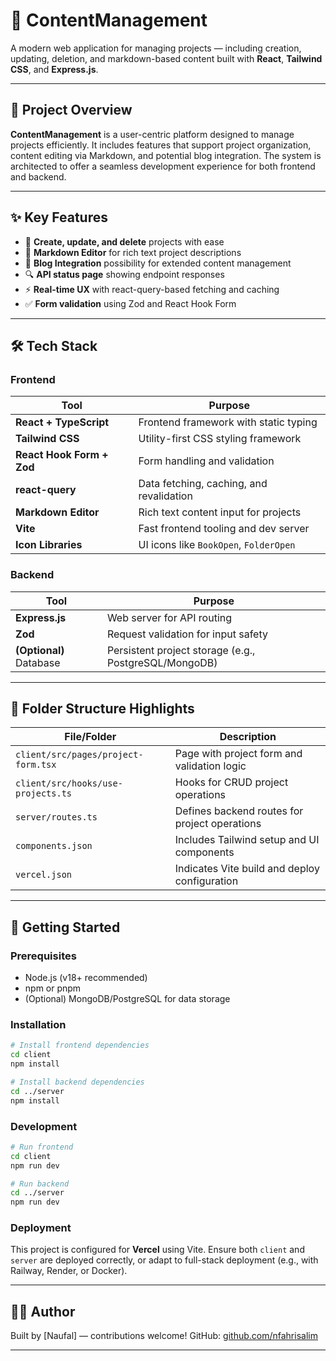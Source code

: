 # 📁 ContentManagement

A modern web application for managing projects — including creation, updating, deletion, and markdown-based content built with **React**, **Tailwind CSS**, and **Express.js**.

---

## 🧾 Project Overview

**ContentManagement** is a user-centric platform designed to manage projects efficiently. It includes features that support project organization, content editing via Markdown, and potential blog integration. The system is architected to offer a seamless development experience for both frontend and backend.

---

## ✨ Key Features

* 🔧 **Create, update, and delete** projects with ease
* 📝 **Markdown Editor** for rich text project descriptions
* 📂 **Blog Integration** possibility for extended content management
* 🔍 **API status page** showing endpoint responses
* ⚡ **Real-time UX** with react-query-based fetching and caching
* ✅ **Form validation** using Zod and React Hook Form

---

## 🛠️ Tech Stack

### Frontend

| Tool                      | Purpose                                  |
| ------------------------- | ---------------------------------------- |
| **React + TypeScript**    | Frontend framework with static typing    |
| **Tailwind CSS**          | Utility-first CSS styling framework      |
| **React Hook Form + Zod** | Form handling and validation             |
| **react-query**           | Data fetching, caching, and revalidation |
| **Markdown Editor**       | Rich text content input for projects     |
| **Vite**                  | Fast frontend tooling and dev server     |
| **Icon Libraries**        | UI icons like `BookOpen`, `FolderOpen`   |

### Backend

| Tool                    | Purpose                                               |
| ----------------------- | ----------------------------------------------------- |
| **Express.js**          | Web server for API routing                            |
| **Zod**                 | Request validation for input safety                   |
| **(Optional)** Database | Persistent project storage (e.g., PostgreSQL/MongoDB) |

---

## 📁 Folder Structure Highlights

| File/Folder                         | Description                                   |
| ----------------------------------- | --------------------------------------------- |
| `client/src/pages/project-form.tsx` | Page with project form and validation logic   |
| `client/src/hooks/use-projects.ts`  | Hooks for CRUD project operations             |
| `server/routes.ts`                  | Defines backend routes for project operations |
| `components.json`                   | Includes Tailwind setup and UI components     |
| `vercel.json`                       | Indicates Vite build and deploy configuration |

---

## 🚀 Getting Started

### Prerequisites

* Node.js (v18+ recommended)
* npm or pnpm
* (Optional) MongoDB/PostgreSQL for data storage

### Installation

```bash
# Install frontend dependencies
cd client
npm install

# Install backend dependencies
cd ../server
npm install
```

### Development

```bash
# Run frontend
cd client
npm run dev

# Run backend
cd ../server
npm run dev
```

### Deployment

This project is configured for **Vercel** using Vite. Ensure both `client` and `server` are deployed correctly, or adapt to full-stack deployment (e.g., with Railway, Render, or Docker).

---

## 👨‍💻 Author

Built by \[Naufal] — contributions welcome!
GitHub: [github.com/nfahrisalim](https://github.com/nfahrisalim)

---
